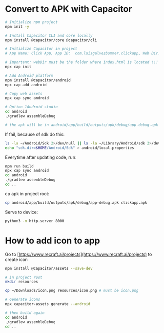 # Convert to APK with Capacitor

```bash
# Initialize npm project
npm init -y

# Install Capacitor CLI and core locally
npm install @capacitor/core @capacitor/cli

# Initialize Capacitor in project
# App Name: Click App, App ID:  com.luisgalvezbommer.clickapp, Web Dir: src or www !!!!

# Important: webDir must be the folder where index.html is located !!!
npx cap init

# Add Android platform
npm install @capacitor/android
npx cap add android

# Copy web assets
npx cap sync android

# Option 1Android studio
cd android
./gradlew assembleDebug

# the apk will be in android/app/build/outputs/apk/debug/app-debug.apk
```

If fail, because of sdk do this:

```bash
ls -la ~/Android/Sdk 2>/dev/null || ls -la ~/Library/Android/sdk 2>/dev/null || echo "SDK not found in common locations"
echo "sdk.dir=$HOME/Android/Sdk" > android/local.properties
```

Everytime after updating code, run:

```bash
npm run build
npx cap sync android
cd android
./gradlew assembleDebug
cd ..
```

cp apk in project root:

```bash
cp android/app/build/outputs/apk/debug/app-debug.apk clickapp.apk
```

Serve to device:

```bash
python3 -m http.server 8000
```

# How to add icon to app

Go to [https://www.recraft.ai/projects](https://www.recraft.ai/projects) to create icon
```bash
npm install @capacitor/assets --save-dev

# in project root
mkdir resources

cp ~/Downloads/icon.png resources/icon.png # must be icon.png

# Generate icons
npx capacitor-assets generate --android

# then build again
cd android
./gradlew assembleDebug
cd ..